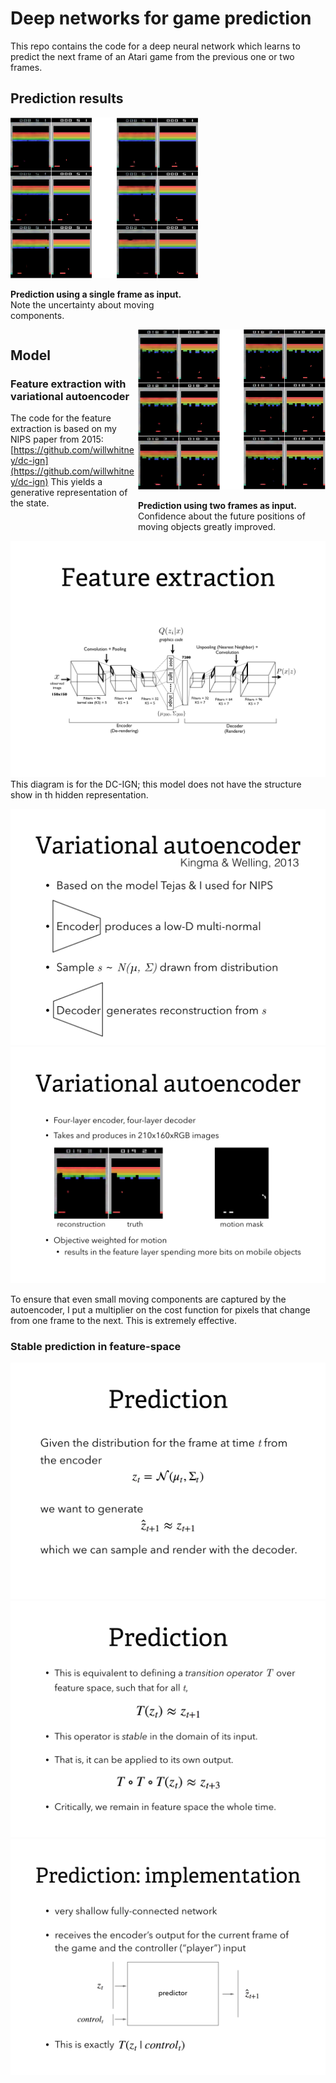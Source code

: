 # Deep networks for game prediction

This repo contains the code for a deep neural network which learns to predict the next frame of an Atari game from the previous one or two frames.

## Prediction results

<div>
<div style="display:inline-block; max-width:300px;">
	<img src="slides/pred_1frame.png">
	<p><b>Prediction using a single frame as input.</b> Note the uncertainty about moving components.</p>
</div>
<div width=300 style="display:inline-block; max-width:300px; float:right">
	<img src="slides/pred_2frame.png">
	<p><b>Prediction using two frames as input.</b> Confidence about the future positions of moving objects greatly improved.</p>
</div>
</div>



## Model

### Feature extraction with variational autoencoder

The code for the feature extraction is based on my NIPS paper from 2015: [https://github.com/willwhitney/dc-ign](https://github.com/willwhitney/dc-ign) This yields a generative representation of the state.

![](slides/slides.002.png)
This diagram is for the DC-IGN; this model does not have the structure show in th hidden representation.

![](slides/slides.003.png)
![](slides/slides.004.png)

To ensure that even small moving components are captured by the autoencoder, I put a multiplier on the cost function for pixels that change from one frame to the next. This is extremely effective.

### Stable prediction in feature-space

![](slides/slides.005.png)
![](slides/slides.006.png)
![](slides/slides.007.png)

